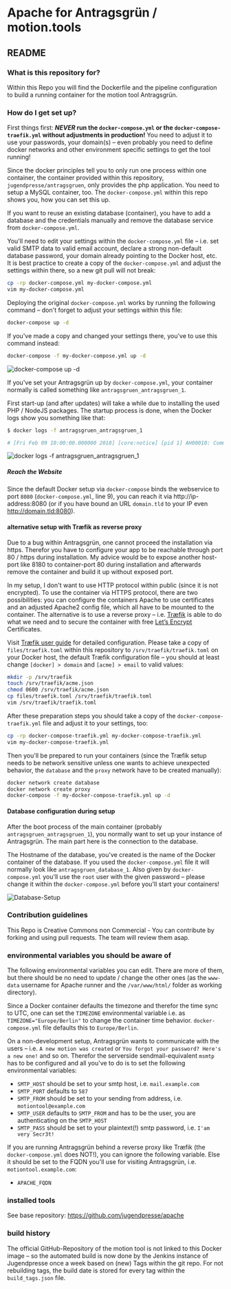 # Apache for Antragsgrün / motion.tools #
## README ##

### What is this repository for? ###
Within this Repo you will find the Dockerfile and the pipeline configuration to build a running container for the motion tool Antragsgrün.

### How do I get set up? ###

First things first: **_NEVER_ run the `docker-compose.yml` or the `docker-compose-traefik.yml` without adjustments in production!** You need to adjust it to use your passwords, your domain(s) – even probably you need to define docker networks and other environment specific settings to get the tool running!

Since the docker principles tell you to only run one process within one container, the container provided within this repository, `jugendpresse/antragsgruen`, only provides the php application. You need to setup a MySQL container, too. The `docker-compose.yml` within this repo shows you, how you can set this up.

If you want to reuse an existing database (container), you have to add a database and the credentials manually and remove the database service from `docker-compose.yml`.

You'll need to edit your settings within the `docker-compose.yml` file – i.e. set valid SMTP data to valid email account, declare a strong non-default database password, your domain already pointing to the Docker host, etc.<br/>
It is best practice to create a copy of the `docker-compose.yml` and adjust the settings within there, so a new git pull will not break:

```sh
cp -rp docker-compose.yml my-docker-compose.yml
vim my-docker-compose.yml
```

Deploying the original `docker-compose.yml` works by running the following command – don't forget to adjust your settings within this file:

```sh
docker-compose up -d
```

If you've made a copy and changed your settings there, you've to use this command instead:

```sh
docker-compose -f my-docker-compose.yml up -d
```


![docker-compose up -d](https://jugendpresse.cloud/s/hjNHYoU764vyYpB/download)

If you've set your Antragsgrün up by `docker-compose.yml`, your container normally is called something like `antragsgruen_antragsgruen_1`.

First start-up (and after updates) will take a while due to installing the used PHP / NodeJS packages. The startup process is done, when the Docker logs show you something like that:

```sh
$ docker logs -f antragsgruen_antragsgruen_1

# [Fri Feb 09 10:00:00.000000 2018] [core:notice] [pid 1] AH00010: Command line: 'apache2 -D FOREGROUND'
```

![docker logs -f antragsgruen_antragsgruen_1](https://jugendpresse.cloud/s/aojNWX6rQuTrjDp/download)

##### Reach the Website #####

Since the default Docker setup via `docker-compose` binds the webservice to port `8080` (`docker-compose.yml`, line 9), you can reach it via http://ip-address:8080 (or if you have bound an URL `domain.tld` to your IP even http://domain.tld:8080).

#### alternative setup with Træfik as reverse proxy

<aside class="warning">
    Due to a bug within Antragsgrün, one cannot proceed the installation via https. Therefor you have to configure your app to be reachable through port 80 / https during installation. My advice would be to expose another host-port like 8180 to container-port 80 during installation and afterwards remove the container and build it up without exposed port.
</aside>

In my setup, I don't want to use HTTP protocol within public (since it is not encrypted). To use the container via HTTPS protocol, there are two possibilities: you can configure the containers Apache to use certificates and an adjusted Apache2 config file, which all have to be mounted to the container. The alternative is to use a reverse proxy – i.e. [Træfik](https://traefik.io) is able to do what we need and to secure the container with free [Let’s Encrypt](https://letsencrypt.org) Certificates.

Visit [Træfik user guide](https://docs.traefik.io/user-guide/docker-and-lets-encrypt/) for detailed configuration. Please take a copy of `files/traefik.toml` within this repository to `/srv/traefik/traefik.toml` on your Docker host, the default Træfik configuration file – you should at least change `[docker] > domain` and `[acme] > email` to valid values:

```sh
mkdir -p /srv/traefik
touch /srv/traefik/acme.json
chmod 0600 /srv/traefik/acme.json
cp files/traefik.toml /srv/traefik/traefik.toml
vim /srv/traefik/traefik.toml
```

After these preparation steps you should take a copy of the `docker-compose-traefik.yml` file and adjust it to your settings, too:

```sh
cp -rp docker-compose-traefik.yml my-docker-compose-traefik.yml
vim my-docker-compose-traefik.yml
```

Then you'll be prepared to run your containers (since the Træfik setup needs to be network sensitive unless one wants to achieve unexpected behavior, the `database` and the `proxy` network have to be created manually):

```sh
docker network create database
docker network create proxy
docker-compose -f my-docker-compose-traefik.yml up -d
```

#### Database configuration during setup ####

After the boot process of the main container (probably `antragsgruen_antragsgruen_1`), you normally want to set up your instance of Antragsgrün. The main part here is the connection to the database.

The Hostname of the database, you've created is the name of the Docker container of the database. If you used the `docker-compose.yml` file it will normally look like `antragsgruen_database_1`. Also given by `docker-compose.yml` you'll use the `root` user with the given password – please change it within the `docker-compose.yml` before you'll start your containers!

![Database-Setup](https://jugendpresse.cloud/s/dWK8cjpFgK28WNl/download)

### Contribution guidelines ###

This Repo is Creative Commons non Commercial - You can contribute by forking and using pull requests. The team will review them asap.

### environmental variables you should be aware of ###

The following environmental variables you can edit. There are more of them, but there should be no need to update / change the other ones (as the `www-data` username for Apache runner and the `/var/www/html/` folder as working directory).

Since a Docker container defaults the timezone and therefor the time sync to UTC, one can set the `TIMEZONE` environmental variable i.e. as `TIMEZONE="Europe/Berlin"` to change the container time behavior. `docker-compose.yml` file defaults this to `Europe/Berlin`.

On a non-development setup, Antragsgrün wants to communicate with the users – i.e. `A new motion was created` or `You forgot your password? Here's a new one!` and so on. Therefor the serverside sendmail-equivalent `msmtp` has to be configured and all you've to do is to set the following environmental variables:

* `SMTP_HOST` should be set to your smtp host, i.e. `mail.example.com`
* `SMTP_PORT` defaults to `587`
* `SMTP_FROM` should be set to your sending from address, i.e. `motiontool@example.com`
* `SMTP_USER` defaults to `SMTP_FROM` and has to be the user, you are authenticating on the `SMTP_HOST`
* `SMTP_PASS` should be set to your plaintext(!) smtp password, i.e. `I'am very Secr3t!`

If you are running Antragsgrün behind a reverse proxy like Træfik (the `docker-compose.yml` does NOT!), you can ignore the following variable. Else it should be set to the FQDN you'll use for visiting Antragsgrün, i.e. `motiontool.example.com`:

* `APACHE_FQDN`

### installed tools ###

See base repository: https://github.com/jugendpresse/apache

### build history ###

The official GitHub-Repository of the motion tool is not linked to this Docker image – so the automated build is now done by the Jenkins instance of Jugendpresse once a week based on (new) Tags within the git repo. For not rebuilding tags, the build date is stored for every tag within the `build_tags.json` file.

